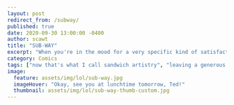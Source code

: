 ```yaml
---
layout: post
redirect_from: /subway/
published: true
date: 2020-09-30 13:00:00 -0400
author: scawt
title: "SUB-WAY"
excerpt: "When you're in the mood for a very specific kind of satisfaction, we know just the place."
category: Comics
tags: ["now that's what I call sandwich artistry", "leaving a generous tip", "customer service, amirite?", "five dollar foot long", "BOGO", "I do know why it's ribbed and I wish I didn't", "cum gutters", "someone's specific fantasy", "Delicious", "How It's Made", "Horny Ted", "I feel dirty", "I wouldn't eat that turkey if I were you", "Just Because It Hurts And Nobody Likes It Doesn't Mean We're Not Having A Good Time", "THAT HOLE IS FOR EXIT ONLY!", "There Is No Wrong Hole", "adult things", "anal probes", "unlikely combined business ventures", "teamwork", "stick that in your butt and squeeze it", "sorry", "sexy", "sex pants", "rectal wreckage", "prison of flesh", "nutrition is hard", "incorrectly fulfilled orders", "hungry butts", "hole foods", "daddy"]
image:
  feature: assets/img/lol/sub-way.jpg
  imageHover: "Okay, see you at lunchtime tomorrow, Ted!"
  thumbnail: assets/img/lol/sub-way-thumb-custom.jpg
---
```


